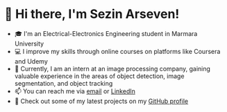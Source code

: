 # 👋  Hi there, I'm Sezin Arseven!
- 🎓 I'm an Electrical-Electronics Engineering student in Marmara University
- 💻 I improve my skills through online courses on platforms like Coursera and Udemy
- 🌱 Currently, I am an intern at an image processing company, gaining valuable experience in the areas of object detection, image segmentation, and object tracking
- 📫 You can reach me via [email](mailto:sezin.arseven@hotmail.com) or [LinkedIn](https://www.linkedin.com/in/sezin-arseven-98bab61b6/)
- 👀 Check out some of my latest projects on my [GitHub profile](https://github.com/sezinarseven)
